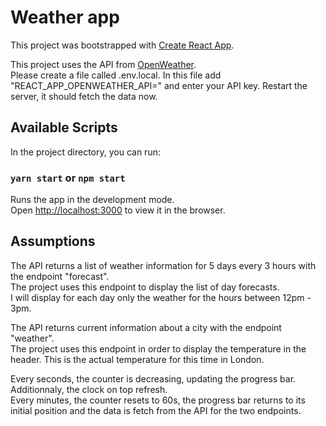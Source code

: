# Weather app

This project was bootstrapped with [Create React App](https://github.com/facebook/create-react-app).<br />

This project uses the API from [OpenWeather](https://openweathermap.org/api).<br />
Please create a file called .env.local. In this file add "REACT_APP_OPENWEATHER_API=" and enter your API key. Restart the server, it should fetch the data now.

## Available Scripts

In the project directory, you can run:

### `yarn start` or `npm start`

Runs the app in the development mode.<br />
Open [http://localhost:3000](http://localhost:3000) to view it in the browser.

## Assumptions

The API returns a list of weather information for 5 days every 3 hours with the endpoint "forecast".<br />
The project uses this endpoint to display the list of day forecasts.<br />
I will display for each day only the weather for the hours between 12pm - 3pm.<br />

The API returns current information about a city with the endpoint "weather".<br />
The project uses this endpoint in order to display the temperature in the header. This is the actual temperature for this time in London.<br />

Every seconds, the counter is decreasing, updating the progress bar. Additionnaly, the clock on top refresh.<br />
Every minutes, the counter resets to 60s, the progress bar returns to its initial position and the data is fetch from the API for the two endpoints.
